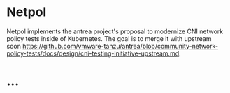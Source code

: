# Netpol

Netpol implements the antrea project's proposal to modernize CNI network policy tests inside of Kubernetes.  The goal is to merge it with
upstream soon
https://github.com/vmware-tanzu/antrea/blob/community-network-policy-tests/docs/design/cni-testing-initiative-upstream.md.

# ... 
